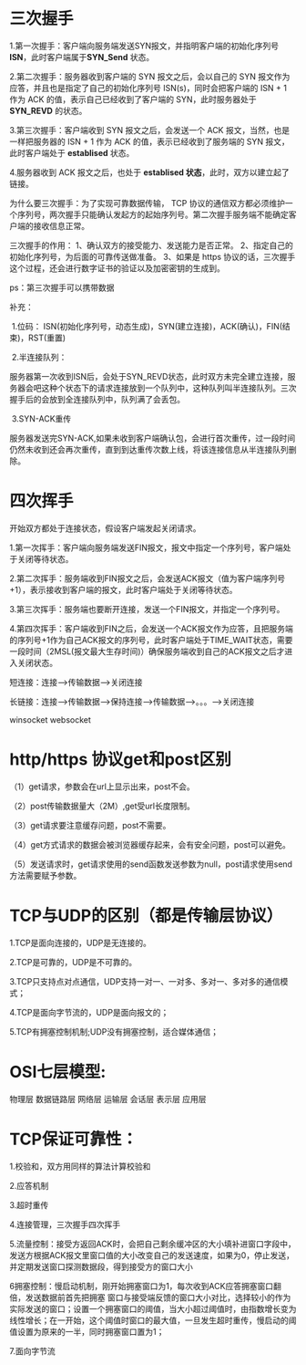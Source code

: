 # 三次握手

1.第一次握手：客户端向服务端发送SYN报文，并指明客户端的初始化序列号 **ISN**，此时客户端属于**SYN_Send** 状态。

2.第二次握手：服务器收到客户端的 SYN 报文之后，会以自己的 SYN 报文作为应答，并且也是指定了自己的初始化序列号 ISN(s)，同时会把客户端的 ISN + 1 作为 ACK 的值，表示自己已经收到了客户端的 SYN，此时服务器处于 **SYN_REVD** 的状态。

3.第三次握手：客户端收到 SYN 报文之后，会发送一个 ACK 报文，当然，也是一样把服务器的 ISN + 1 作为 ACK 的值，表示已经收到了服务端的 SYN 报文，此时客户端处于 **establised** 状态。

4.服务器收到 ACK 报文之后，也处于 **establised 状态**，此时，双方以建立起了链接。

为什么要三次握手：为了实现可靠数据传输， TCP 协议的通信双方都必须维护一个序列号，两次握手只能确认发起方的起始序列号。第二次握手服务端不能确定客户端的接收信息正常。 


三次握手的作用：
   1、确认双方的接受能力、发送能力是否正常。
   2、指定自己的初始化序列号，为后面的可靠传送做准备。
   3、如果是 https 协议的话，三次握手这个过程，还会进行数字证书的验证以及加密密钥的生成到。

ps：第三次握手可以携带数据

补充：

​	1.位码：
​	ISN(初始化序列号，动态生成)，SYN(建立连接)，ACK(确认)，FIN(结束)，RST(重置)

​	2.半连接队列：

​	服务器第一次收到ISN后，会处于SYN_REVD状态，此时双方未完全建立连接，服务器会吧这种个状态下的请求连接放到一个队列中，这种队列叫半连接队列。三次握手后的会放到全连接队列中，队列满了会丢包。

​	3.SYN-ACK重传

​	服务器发送完SYN-ACK,如果未收到客户端确认包，会进行首次重传，过一段时间仍然未收到还会再次重传，直到到达重传次数上线，将该连接信息从半连接队列删除。

# 四次挥手

开始双方都处于连接状态，假设客户端发起关闭请求。

1.第一次挥手：客户端向服务端发送FIN报文，报文中指定一个序列号，客户端处于关闭等待状态。

2.第二次挥手：服务端收到FIN报文之后，会发送ACK报文（值为客户端序列号+1），表示接收到客户端的报文，此时客户端处于关闭等待状态。

3.第三次挥手：服务端也要断开连接，发送一个FIN报文，并指定一个序列号。

4.第四次挥手：客户端收到FIN之后，会发送一个ACK报文作为应答，且把服务端的序列号+1作为自己ACK报文的序列号，此时客户端处于TIME_WAIT状态，需要一段时间（2MSL(报文最大生存时间)）确保服务端收到自己的ACK报文之后才进入关闭状态。



短连接：连接—>传输数据—>关闭连接

长链接：连接—>传输数据—>保持连接—>传输数据—>。。。—>关闭连接

winsocket websocket



# http/https 协议get和post区别

（1）get请求，参数会在url上显示出来，post不会。

（2）post传输数据量大（2M）,get受url长度限制。

（3）get请求要注意缓存问题，post不需要。

（4）get方式请求的数据会被浏览器缓存起来，会有安全问题，post可以避免。

（5）发送请求时，get请求使用的send函数发送参数为null，post请求使用send方法需要赋予参数。





# TCP与UDP的区别（都是传输层协议）

1.TCP是面向连接的，UDP是无连接的。

2.TCP是可靠的，UDP是不可靠的。

3.TCP只支持点对点通信，UDP支持一对一、一对多、多对一、多对多的通信模式；

4.TCP是面向字节流的，UDP是面向报文的；

5.TCP有拥塞控制机制;UDP没有拥塞控制，适合媒体通信；



# OSI七层模型:

物理层 数据链路层 网络层  运输层  会话层  表示层  应用层



# TCP保证可靠性：

1.校验和，双方用同样的算法计算校验和

2.应答机制

3.超时重传

4.连接管理，三次握手四次挥手

5.流量控制：接受方返回ACK时，会把自己剩余缓冲区的大小填补进窗口字段中，发送方根据ACK报文里窗口值的大小改变自己的发送速度，如果为0，停止发送，并定期发送窗口探测数据段，得到接受方的窗口大小

6拥塞控制：慢启动机制，刚开始拥塞窗口为1，每次收到ACK应答拥塞窗口翻倍，发送数据前首先把拥塞 窗口与接受端反馈的窗口大小对比，选择较小的作为实际发送的窗口；设置一个拥塞窗口的阈值，当大小超过阈值时，由指数增长变为线性增长；在一开始，这个阈值时窗口的最大值，一旦发生超时重传，慢启动的阈值设置为原来的一半，同时拥塞窗口置为1；

7.面向字节流 

